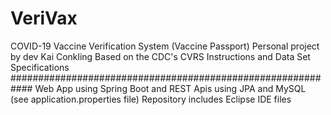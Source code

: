 # VeriVax
COVID-19 Vaccine Verification System (Vaccine Passport) 
Personal project by dev Kai Conkling 
Based on the CDC's CVRS Instructions and Data Set Specifications
############################################################
Web App using Spring Boot and REST Apis 
using JPA and MySQL (see application.properties file)
Repository includes Eclipse IDE files
